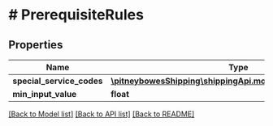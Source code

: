 # # PrerequisiteRules

## Properties

Name | Type | Description | Notes
------------ | ------------- | ------------- | -------------
**special_service_codes** | [**\pitneybowesShipping\shippingApi.model\SpecialServiceCodes**](SpecialServiceCodes.md) |  | [optional] 
**min_input_value** | **float** |  | [optional] 

[[Back to Model list]](../../README.md#documentation-for-models) [[Back to API list]](../../README.md#documentation-for-api-endpoints) [[Back to README]](../../README.md)


